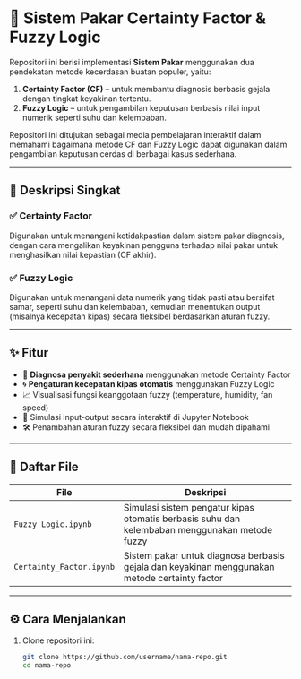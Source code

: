 # 🧠 Sistem Pakar Certainty Factor & Fuzzy Logic

Repositori ini berisi implementasi **Sistem Pakar** menggunakan dua pendekatan metode kecerdasan buatan populer, yaitu:

1. **Certainty Factor (CF)** – untuk membantu diagnosis berbasis gejala dengan tingkat keyakinan tertentu.
2. **Fuzzy Logic** – untuk pengambilan keputusan berbasis nilai input numerik seperti suhu dan kelembaban.

Repositori ini ditujukan sebagai media pembelajaran interaktif dalam memahami bagaimana metode CF dan Fuzzy Logic dapat digunakan dalam pengambilan keputusan cerdas di berbagai kasus sederhana.

---

## 📝 Deskripsi Singkat

### ✅ Certainty Factor
Digunakan untuk menangani ketidakpastian dalam sistem pakar diagnosis, dengan cara mengalikan keyakinan pengguna terhadap nilai pakar untuk menghasilkan nilai kepastian (CF akhir).

### ✅ Fuzzy Logic
Digunakan untuk menangani data numerik yang tidak pasti atau bersifat samar, seperti suhu dan kelembaban, kemudian menentukan output (misalnya kecepatan kipas) secara fleksibel berdasarkan aturan fuzzy.

---

## ✨ Fitur

- 📌 **Diagnosa penyakit sederhana** menggunakan metode Certainty Factor
- 🌀 **Pengaturan kecepatan kipas otomatis** menggunakan Fuzzy Logic
- 📈 Visualisasi fungsi keanggotaan fuzzy (temperature, humidity, fan speed)
- 🧪 Simulasi input-output secara interaktif di Jupyter Notebook
- 🛠️ Penambahan aturan fuzzy secara fleksibel dan mudah dipahami

---

## 📂 Daftar File

| File | Deskripsi |
|------|-----------|
| `Fuzzy_Logic.ipynb` | Simulasi sistem pengatur kipas otomatis berbasis suhu dan kelembaban menggunakan metode fuzzy |
| `Certainty_Factor.ipynb` | Sistem pakar untuk diagnosa berbasis gejala dan keyakinan menggunakan metode certainty factor |

---

## ⚙️ Cara Menjalankan

1. Clone repositori ini:
   ```bash
   git clone https://github.com/username/nama-repo.git
   cd nama-repo
